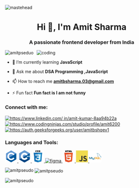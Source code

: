 ![mastehead](https://previews.123rf.com/images/karpenkoilia/karpenkoilia1806/karpenkoilia180600011/102988806-vector-line-web-concept-for-programming-linear-web-banner-for-coding.jpg)
<h1 align="center">Hi 👋, I'm Amit Sharma</h1>
<h3 align="center">A passionate frontend developer from India</h3>
<img align="right" alt="coding"  width="400" src="https://miro.medium.com/v2/resize:fit:1360/0*7Q3yvSIv_t0ioJ-Z.gif">

<p align="left"> <img src="https://komarev.com/ghpvc/?username=amitpseduo&label=Profile%20views&color=0e75b6&style=flat" alt="amitpseduo" /> </p>

- 🌱 I’m currently learning **JavaScript**

- 💬 Ask me about **DSA Programming ,JavaScript**

- 📫 How to reach me **amitbsharma.03@gmail.com**

- ⚡ Fun fact **Fun fact is I am not funny**

<h3 align="left">Connect with me:</h3>
<p align="left">
<a href="https://linkedin.com/in/​https://www.linkedin.com/ in/amit-kumar-8aa94b22a" target="blank"><img align="center" src="https://raw.githubusercontent.com/rahuldkjain/github-profile-readme-generator/master/src/images/icons/Social/linked-in-alt.svg" alt="​https://www.linkedin.com/ in/amit-kumar-8aa94b22a" height="30" width="40" /></a>
<a href="https://www.codingninjas.com/studio/profile/amit6200" target="blank"><img align="center" src="https://raw.githubusercontent.com/rahuldkjain/github-profile-readme-generator/master/src/images/icons/Social/leet-code.svg" alt="https://www.codingninjas.com/studio/profile/amit6200" height="30" width="40" /></a>
<a href="https://auth.geeksforgeeks.org/user/https://auth.geeksforgeeks.org/user/amitbshqev1" target="blank"><img align="center" src="https://raw.githubusercontent.com/rahuldkjain/github-profile-readme-generator/master/src/images/icons/Social/geeks-for-geeks.svg" alt="https://auth.geeksforgeeks.org/user/amitbshqev1" height="30" width="40" /></a>
</p>

<h3 align="left">Languages and Tools:</h3>
<p align="left"> <a href="https://www.cprogramming.com/" target="_blank" rel="noreferrer"> <img src="https://raw.githubusercontent.com/devicons/devicon/master/icons/c/c-original.svg" alt="c" width="40" height="40"/> </a> <a href="https://www.w3schools.com/cpp/" target="_blank" rel="noreferrer"> <img src="https://raw.githubusercontent.com/devicons/devicon/master/icons/cplusplus/cplusplus-original.svg" alt="cplusplus" width="40" height="40"/> </a> <a href="https://www.w3schools.com/css/" target="_blank" rel="noreferrer"> <img src="https://raw.githubusercontent.com/devicons/devicon/master/icons/css3/css3-original-wordmark.svg" alt="css3" width="40" height="40"/> </a> <a href="https://www.figma.com/" target="_blank" rel="noreferrer"> <img src="https://www.vectorlogo.zone/logos/figma/figma-icon.svg" alt="figma" width="40" height="40"/> </a> <a href="https://www.w3.org/html/" target="_blank" rel="noreferrer"> <img src="https://raw.githubusercontent.com/devicons/devicon/master/icons/html5/html5-original-wordmark.svg" alt="html5" width="40" height="40"/> </a> <a href="https://developer.mozilla.org/en-US/docs/Web/JavaScript" target="_blank" rel="noreferrer"> <img src="https://raw.githubusercontent.com/devicons/devicon/master/icons/javascript/javascript-original.svg" alt="javascript" width="40" height="40"/> </a> <a href="https://www.mysql.com/" target="_blank" rel="noreferrer"> <img src="https://raw.githubusercontent.com/devicons/devicon/master/icons/mysql/mysql-original-wordmark.svg" alt="mysql" width="40" height="40"/> </a> </p>

<p><img align="left" src="https://github-readme-stats.vercel.app/api/top-langs?username=amitpseudo&show_icons=true&locale=en&layout=compact" alt="amitpseudo" /></p>

<p>&nbsp;<img align="center" src="https://github-readme-stats.vercel.app/api?username=amitpseudo&show_icons=true&locale=en" alt="amitpseudo" /></p>

<p><img align="center" src="https://github-readme-streak-stats.herokuapp.com/?user=amitpseudo&" alt="amitpseudo" /></p>

